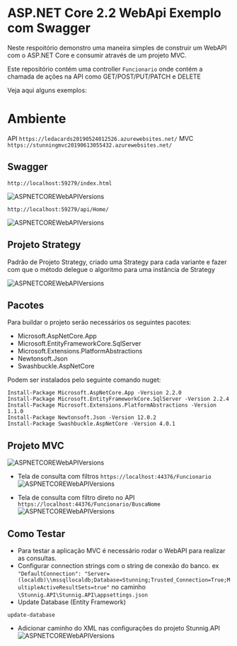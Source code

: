 # ASP.NET Core 2.2 WebApi Exemplo com Swagger

Neste respoitório demonstro uma maneira simples de construir um WebAPI com o ASP.NET Core e consumir através de um projeto MVC.

Este repositório contém uma controller ```Funcionario``` onde contém a chamada de ações na API como GET/POST/PUT/PATCH e DELETE

Veja aqui alguns exemplos: 

# Ambiente
API
```https://ledacards20190524012526.azurewebsites.net/```
MVC
```https://stunningmvc20190613055432.azurewebsites.net/```

## Swagger

``` http://localhost:59279/index.html ```

![ASPNETCOREWebAPIVersions](./github/swagger.png)

```http://localhost:59279/api/Home/```

![ASPNETCOREWebAPIVersions](./github/getfuncionarios.png)

## Projeto Strategy

Padrão de Projeto Strategy, criado uma Strategy para cada variante e fazer com que o método delegue o algoritmo para uma instância de Strategy

![ASPNETCOREWebAPIVersions](./github/Strategy.png)

## Pacotes
Para buildar o projeto serão necessários os seguintes pacotes:
- Microsoft.AspNetCore.App
- Microsoft.EntityFrameworkCore.SqlServer
- Microsoft.Extensions.PlatformAbstractions
- Newtonsoft.Json
- Swashbuckle.AspNetCore

Podem ser instalados pelo seguinte comando nuget:

``` 
Install-Package Microsoft.AspNetCore.App -Version 2.2.0
Install-Package Microsoft.EntityFrameworkCore.SqlServer -Version 2.2.4
Install-Package Microsoft.Extensions.PlatformAbstractions -Version 1.1.0
Install-Package Newtonsoft.Json -Version 12.0.2
Install-Package Swashbuckle.AspNetCore -Version 4.0.1
```

## Projeto MVC

![ASPNETCOREWebAPIVersions](./github/padraomvc.png)

- Tela de consulta com filtros
```https://localhost:44376/Funcionario```
![ASPNETCOREWebAPIVersions](./github/projeto-mvc1.png)

- Tela de consulta com filtro direto no API
```https://localhost:44376/Funcionario/BuscaNome```
![ASPNETCOREWebAPIVersions](./github/projeto-mvc2.png)

## Como Testar
- Para testar a aplicação MVC é necessário rodar o WebAPI para realizar as consultas.
- Configurar connection strings com o string de conexão do banco. 
ex ``` "DefaultConnection": "Server=(localdb)\\mssqllocaldb;Database=Stunning;Trusted_Connection=True;MultipleActiveResultSets=true" ```
no caminho ```\Stunnig.API\Stunnig.API\appsettings.json```
- Update Database (Entity Framework)
``` 
update-database
```
- Adicionar caminho do XML nas configurações do projeto Stunnig.API
![ASPNETCOREWebAPIVersions](./github/xml.png)
